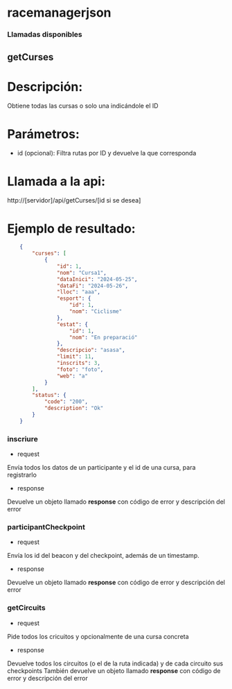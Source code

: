 # racemanagerjson

### Llamadas disponibles

## getCurses
# Descripción:
Obtiene todas las cursas o solo una indicándole el ID

# Parámetros:
* id (opcional): Filtra rutas por ID y devuelve la que corresponda

# Llamada a la api:
http://[servidor]/api/getCurses/[id si se desea]

# Ejemplo de resultado:
```json
    {
        "curses": [
            {
                "id": 1,
                "nom": "Cursa1",
                "dataInici": "2024-05-25",
                "dataFi": "2024-05-26",
                "lloc": "aaa",
                "esport": {
                    "id": 1,
                    "nom": "Ciclisme"
                },
                "estat": {
                    "id": 1,
                    "nom": "En preparació"
                },
                "descripcio": "asasa",
                "limit": 11,
                "inscrits": 3,
                "foto": "foto",
                "web": "a"
            }
        ],
        "status": {
            "code": "200",
            "description": "Ok"
        }
    }
```

### inscriure
 * request

Envía todos los datos de un participante y el id de una cursa, para registrarlo

 * response

Devuelve un objeto llamado **response** con código de error y descripción del error

### participantCheckpoint
 * request

Envía los id del beacon y del checkpoint, además de un timestamp.

 * response

Devuelve un objeto llamado **response** con código de error y descripción del error

### getCircuits
 * request

Pide todos los cricuitos y opcionalmente de una cursa concreta

 * response

Devuelve todos los circuitos (o el de la ruta indicada) y de cada circuito sus checkpoints
También devuelve un objeto llamado **response** con código de error y descripción del error